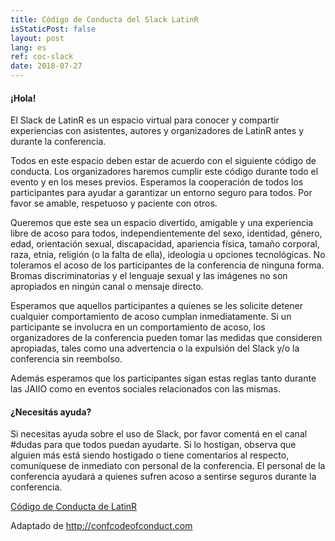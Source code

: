 ```yaml
---
title: Código de Conducta del Slack LatinR
isStaticPost: false
layout: post
lang: es
ref: coc-slack
date: 2018-07-27
---
```


#### ¡Hola!

El Slack de LatinR es un espacio virtual para conocer y compartir experiencias con asistentes, autores y organizadores de LatinR antes y durante la conferencia.

Todos en este espacio deben estar de acuerdo con el siguiente código de conducta. Los organizadores haremos cumplir este código durante todo el evento y en los meses previos. Esperamos la cooperación de todos los participantes para ayudar a garantizar un entorno seguro para todos. Por favor se amable, respetuoso y paciente con otros.

Queremos que este sea un espacio divertido, amigable y una experiencia libre de acoso para todos, independientemente del sexo, identidad, género, edad, orientación sexual, discapacidad, apariencia física, tamaño corporal, raza, etnia, religión (o la falta de ella), ideología u opciones tecnológicas. No toleramos el acoso de los participantes de la conferencia de ninguna forma. Bromas discriminatorias y el lenguaje sexual y las imágenes no son apropiados en ningún canal o mensaje directo.

Esperamos que aquellos participantes a quienes se les solicite detener cualquier comportamiento de acoso cumplan inmediatamente. Si un participante se involucra en un comportamiento de acoso, los organizadores de la conferencia pueden tomar las medidas que consideren apropiadas, tales como una advertencia o la expulsión del Slack y/o la conferencia sin reembolso.

Además esperamos que los participantes sigan estas reglas tanto durante las JAIIO como en eventos sociales relacionados con las mismas.

#### ¿Necesitás ayuda?

Si necesitas ayuda sobre el uso de Slack, por favor comentá en el canal #dudas para que todos puedan ayudarte. Si lo hostigan, observa que alguien más está siendo hostigado o tiene comentarios al respecto, comuníquese de inmediato con personal de la conferencia. El personal de la conferencia ayudará a quienes sufren acoso a sentirse seguros durante la conferencia.

<p align="center">

<a href="http://latinr.org/sobre/coc/" class="btn btn-primary waves-effect waves-button waves-light waves-float" target="_blank">Código de Conducta de LatinR</a>

</p>

Adaptado de <http://confcodeofconduct.com>
